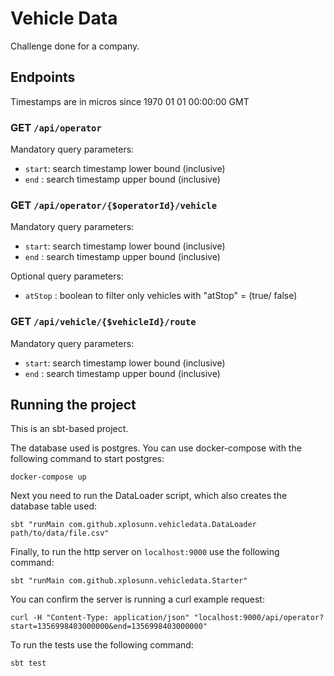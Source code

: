 # Vehicle Data

Challenge done for a company.

## Endpoints

Timestamps are in micros since 1970 01 01 00:00:00 GMT

### GET `/api/operator`

Mandatory query parameters:
* `start`: search timestamp lower bound (inclusive)
* `end` : search timestamp upper bound (inclusive)

### GET `/api/operator/{$operatorId}/vehicle`

Mandatory query parameters:
* `start`: search timestamp lower bound (inclusive)
* `end` : search timestamp upper bound (inclusive)

Optional query parameters:
* `atStop` : boolean to filter only vehicles with "atStop" = (true/ false) 


### GET `/api/vehicle/{$vehicleId}/route`

Mandatory query parameters:
* `start`: search timestamp lower bound (inclusive)
* `end` : search timestamp upper bound (inclusive)

## Running the project

This is an sbt-based project. 

The database used is postgres. You can use docker-compose with the following command to start postgres:

`docker-compose up`

Next you need to run the DataLoader script, which also creates the database table used:

`sbt "runMain com.github.xplosunn.vehicledata.DataLoader path/to/data/file.csv"`

Finally, to run the http server on `localhost:9000` use the following command:

`sbt "runMain com.github.xplosunn.vehicledata.Starter"`

You can confirm the server is running a curl example request: 

`curl -H "Content-Type: application/json" "localhost:9000/api/operator?start=1356998403000000&end=1356998403000000"`

To run the tests use the following command:

`sbt test`
